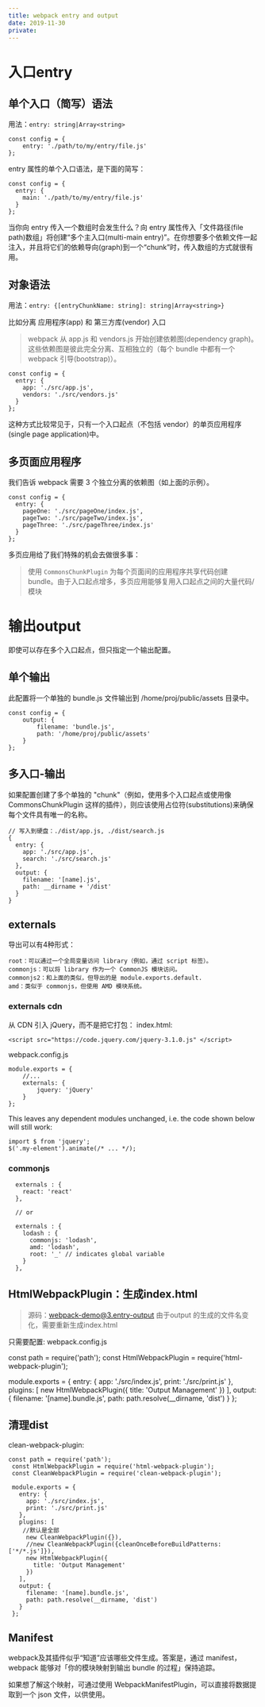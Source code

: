 ```yaml
---
title: webpack entry and output
date: 2019-11-30
private: 
---
```

# 入口entry
## 单个入口（简写）语法
用法：`entry: string|Array<string>`

    const config = {
        entry: './path/to/my/entry/file.js'
    };

entry 属性的单个入口语法，是下面的简写：

    const config = {
      entry: {
        main: './path/to/my/entry/file.js'
      }
    };

当你向 entry 传入一个数组时会发生什么？向 entry 属性传入「文件路径(file path)数组」将创建“多个主入口(multi-main entry)”。在你想要多个依赖文件一起注入，并且将它们的依赖导向(graph)到一个“chunk”时，传入数组的方式就很有用。

## 对象语法
用法：`entry: {[entryChunkName: string]: string|Array<string>}`

比如分离 应用程序(app) 和 第三方库(vendor) 入口
> webpack 从 app.js 和 vendors.js 开始创建依赖图(dependency graph)。这些依赖图是彼此完全分离、互相独立的（每个 bundle 中都有一个 webpack 引导(bootstrap)）。

    const config = {
      entry: {
        app: './src/app.js',
        vendors: './src/vendors.js'
      }
    };

这种方式比较常见于，只有一个入口起点（不包括 vendor）的单页应用程序(single page application)中。

## 多页面应用程序
我们告诉 webpack 需要 3 个独立分离的依赖图（如上面的示例）。

    const config = {
      entry: {
        pageOne: './src/pageOne/index.js',
        pageTwo: './src/pageTwo/index.js',
        pageThree: './src/pageThree/index.js'
      }
    };


多页应用给了我们特殊的机会去做很多事：

> 使用 `CommonsChunkPlugin` 为每个页面间的应用程序共享代码创建 bundle。由于入口起点增多，多页应用能够复用入口起点之间的大量代码/模块

# 输出output
即使可以存在多个入口起点，但只指定一个输出配置。

## 单个输出
此配置将一个单独的 bundle.js 文件输出到 /home/proj/public/assets 目录中。

    const config = {
        output: {
            filename: 'bundle.js',
            path: '/home/proj/public/assets'
        }
    };

## 多入口-输出
如果配置创建了多个单独的 "chunk"（例如，使用多个入口起点或使用像 CommonsChunkPlugin 这样的插件），则应该使用占位符(substitutions)来确保每个文件具有唯一的名称。

    // 写入到硬盘：./dist/app.js, ./dist/search.js
    {
      entry: {
        app: './src/app.js',
        search: './src/search.js'
      },
      output: {
        filename: '[name].js',
        path: __dirname + '/dist'
      }
    }

## externals 
导出可以有4种形式：

    root：可以通过一个全局变量访问 library（例如，通过 script 标签）。
    commonjs：可以将 library 作为一个 CommonJS 模块访问。
    commonjs2：和上面的类似，但导出的是 module.exports.default.
    amd：类似于 commonjs，但使用 AMD 模块系统。

### externals cdn
从 CDN 引入 jQuery，而不是把它打包：
index.html:

    <script src="https://code.jquery.com/jquery-3.1.0.js" </script>

webpack.config.js

    module.exports = {
        //...
        externals: {
            jquery: 'jQuery'
        }
    };

This leaves any dependent modules unchanged, i.e. the code shown below will still work:

    import $ from 'jquery';
    $('.my-element').animate(/* ... */);

### commonjs
      externals : {
        react: 'react'
      },

      // or

      externals : {
        lodash : {
          commonjs: 'lodash',
          amd: 'lodash',
          root: '_' // indicates global variable
        }
      },

## HtmlWebpackPlugin：生成index.html
> 源码：webpack-demo@3.entry-output
由于output 的生成的文件名变化，需要重新生成index.html

只需要配置: webpack.config.js 

  const path = require('path');
  const HtmlWebpackPlugin = require('html-webpack-plugin');

  module.exports = {
    entry: {
      app: './src/index.js',
      print: './src/print.js'
    },
    plugins: [
      new HtmlWebpackPlugin({
        title: 'Output Management'
      })
    ],
    output: {
      filename: '[name].bundle.js',
      path: path.resolve(__dirname, 'dist')
    }
  };

## 清理dist
clean-webpack-plugin:

    const path = require('path');
     const HtmlWebpackPlugin = require('html-webpack-plugin');
     const CleanWebpackPlugin = require('clean-webpack-plugin');

     module.exports = {
       entry: {
         app: './src/index.js',
         print: './src/print.js'
       },
       plugins: [
        //默认是全部
         new CleanWebpackPlugin({}),
         //new CleanWebpackPlugin({cleanOnceBeforeBuildPatterns:['*/*.js']}),
         new HtmlWebpackPlugin({
           title: 'Output Management'
         })
       ],
       output: {
         filename: '[name].bundle.js',
         path: path.resolve(__dirname, 'dist')
       }
     };

## Manifest
webpack及其插件似乎“知道”应该哪些文件生成。答案是，通过 manifest，webpack 能够对「你的模块映射到输出 bundle 的过程」保持追踪。

如果想了解这个映射，可通过使用 WebpackManifestPlugin，可以直接将数据提取到一个 json 文件，以供使用。